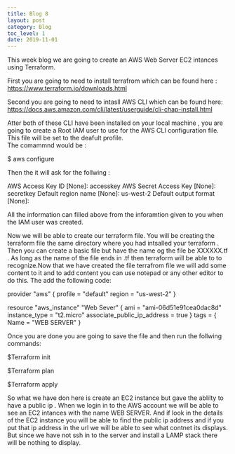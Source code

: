 ```yaml
---
title: Blog 8
layout: post
category: Blog
toc_level: 1
date: 2019-11-01
---
```

This week blog we are going to create an AWS Web Server EC2 intances using Terraform.

First you are going to need to  install terrafrom  which can be found here : https://www.terraform.io/downloads.html

Second you are going to need to intasll AWS  CLI which can be found here: https://docs.aws.amazon.com/cli/latest/userguide/cli-chap-install.html 

Atter both of these CLI have been installed on your local machine , you are going to create a Root IAM user to use for the AWS CLI configuration file. This file will be set to the deafult profile.  
 The comammnd would be :
 
 $ aws configure 
 
 Then the it will ask for the follwing : 
 
AWS Access Key ID [None]: accesskey
AWS Secret Access Key [None]: secretkey
Default region name [None]: us-west-2
Default output format [None]:

 All the information can filled above from the inforamtion given to you when the IAM user was created.
 
Now we will be able to create our terraform file. You will be creating the terraform file  the same directory where you had intsalled your terraform . Then you can create a basic file but have the name og the file be XXXXXX.tf  . As long as the name of the file ends in .tf then terraform will be able to to recognize.Now that we have created the file terrafrom file  we will add some content to it and to add content you can use notepad or any other editor to do this. The add the following code:

provider "aws" {
  profile = "default" 
  region     = "us-west-2"
}

resource "aws_instance" "Web Sever" {
  ami = "ami-06d51e91cea0dac8d"
  instance_type = "t2.micro"
  associate_public_ip_address = true
}
 tags = {
   Name = "WEB SERVER"
   }

Once you are done you are going to save the file and then run the follwing commands:

$Terraform init

$Terraform plan

$Terraform apply

 So what we have don here is create an EC2 instance but gave the ablilty to have a public ip . When we login in to the AWS account we will be able to see an EC2 intances with the name WEB SERVER. And if look in the details of the EC2 instance you will be able to find the public ip address and if you put that ip address in the url we will be able to see what contnet its displays. But since we have not ssh in to the server and  install a LAMP stack there will be nothing to display.
